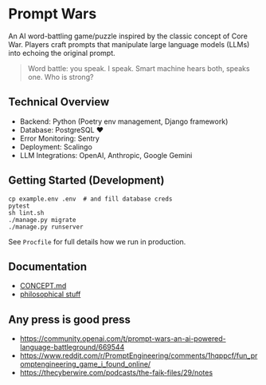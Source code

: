 # Prompt Wars

An AI word-battling game/puzzle inspired by the classic concept of Core War. Players craft prompts that manipulate large language models (LLMs) into echoing the original prompt.

> Word battle: you speak. I speak. Smart machine hears both, speaks one. Who is strong?

## Technical Overview

* Backend: Python (Poetry env management, Django framework)
* Database: PostgreSQL ❤️
* Error Monitoring: Sentry
* Deployment: Scalingo
* LLM Integrations: OpenAI, Anthropic, Google Gemini

## Getting Started (Development)

    cp example.env .env  # and fill database creds
    pytest
    sh lint.sh
    ./manage.py migrate
    ./manage.py runserver

See `Procfile` for full details how we run in production.

## Documentation

- [CONCEPT.md](CONCEPT.md)
- [philosophical stuff](docs/parallels.md)

## Any press is good press

- https://community.openai.com/t/prompt-wars-an-ai-powered-language-battleground/669544
- https://www.reddit.com/r/PromptEngineering/comments/1hqppcf/fun_promptengineering_game_i_found_online/
- https://thecyberwire.com/podcasts/the-faik-files/29/notes
